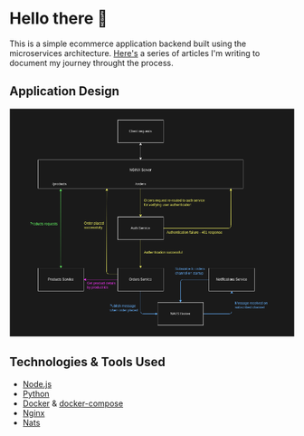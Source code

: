 # Hello there :wave:

This is a simple ecommerce application backend built using the microservices architecture. [Here's](https://dev.to/sainig/series/23469) a series of articles I'm writing to document my journey throught the process.

## Application Design

![Application architecture diagram](app_design.png)

## Technologies & Tools Used
- [Node.js](https://nodejs.org/)
- [Python](https://www.python.org/)
- [Docker](https://www.docker.com/) & [docker-compose](https://docs.docker.com/compose/)
- [Nginx](https://www.nginx.com/)
- [Nats](https://github.com/nats-io/nats.js)
